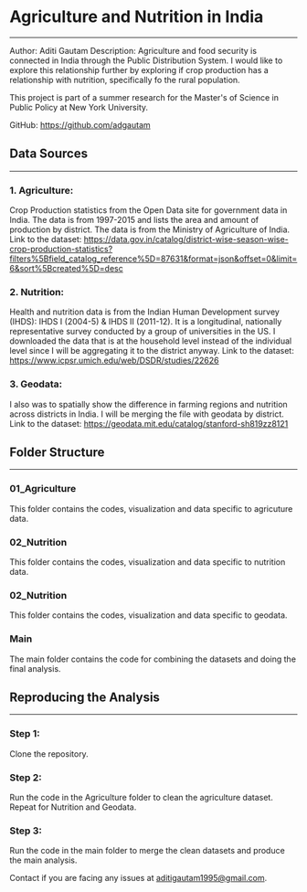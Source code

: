 # Agriculture and Nutrition in India
***
Author: Aditi Gautam
Description: Agriculture and food security is connected in India through the Public Distribution System. I would like to explore this relationship further by exploring if crop production has a relationship with nutrition, specifically fo the rural population. 

This project is part of a summer research for the Master's of Science in Public Policy at New York University. 

GitHub: https://github.com/adgautam

## Data Sources
***
### 1. Agriculture: 
Crop Production statistics from the Open Data site for government data in India. The data is from 1997-2015 and lists the area and amount of production by district. The data is from the Ministry of Agriculture of India. Link to the dataset: https://data.gov.in/catalog/district-wise-season-wise-crop-production-statistics?filters%5Bfield_catalog_reference%5D=87631&format=json&offset=0&limit=6&sort%5Bcreated%5D=desc

### 2. Nutrition: 
Health and nutrition data is from the Indian Human Development survey (IHDS): IHDS I (2004-5) & IHDS II (2011-12). It is a longitudinal, nationally representative survey conducted by a group of universities in the US. I downloaded the data that is at the household level instead of the individual level since I will be aggregating it to the district anyway. Link to the dataset: https://www.icpsr.umich.edu/web/DSDR/studies/22626

### 3. Geodata: 
I also was to spatially show the difference in farming regions and nutrition across districts in India. I will be merging the file with geodata by district. Link to the dataset: https://geodata.mit.edu/catalog/stanford-sh819zz8121

## Folder Structure
***
### 01_Agriculture
This folder contains the codes, visualization and data specific to agricuture data.
### 02_Nutrition
This folder contains the codes, visualization and data specific to nutrition data.
### 02_Nutrition
This folder contains the codes, visualization and data specific to geodata. 
### Main
The main folder contains the code for combining the datasets and doing the final analysis. 

## Reproducing the Analysis
***
### Step 1: 
Clone the repository.
### Step 2:
Run the code in the Agriculture folder to clean the agriculture dataset. Repeat for Nutrition and Geodata.
### Step 3:
Run the code in the main folder to merge the clean datasets and produce the main analysis. 

Contact if you are facing any issues at aditigautam1995@gmail.com.
